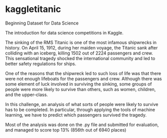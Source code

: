 # kaggletitanic
Beginning Dataset for Data Science

The introduction for data science competitions in Kaggle. 

The sinking of the RMS Titanic is one of the most infamous shipwrecks in history.  On April 15, 1912, during her maiden voyage, 
the Titanic sank after colliding with an iceberg, killing 1502 out of 2224 passengers and crew. This sensational tragedy shocked the
international community and led to better safety regulations for ships.

One of the reasons that the shipwreck led to such loss of life was that there were not enough lifeboats for the passengers and crew. 
Although there was some element of luck involved in surviving the sinking, some groups of people were more likely to survive than others, 
such as women, children, and the upper-class.

In this challenge, an analysis of what sorts of people were likely to survive has to be completed.
In particular, through applying the tools of machine learning, we have to predict which passengers survived the tragedy.

Most of the analysis was done on the .py file and submitted for evaluation, and managed to score top 13% (856th out of 6940 places)
